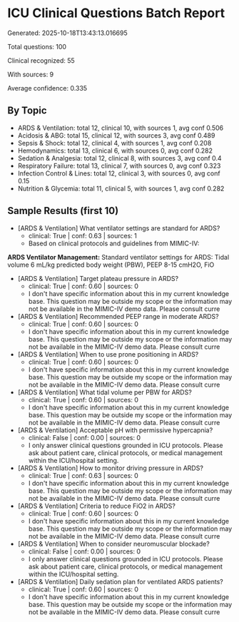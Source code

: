 # ICU Clinical Questions Batch Report

Generated: 2025-10-18T13:43:13.016695

Total questions: 100

Clinical recognized: 55

With sources: 9

Average confidence: 0.335


## By Topic

- ARDS & Ventilation: total 12, clinical 10, with sources 1, avg conf 0.506
- Acidosis & ABG: total 15, clinical 12, with sources 3, avg conf 0.489
- Sepsis & Shock: total 12, clinical 4, with sources 1, avg conf 0.208
- Hemodynamics: total 13, clinical 6, with sources 0, avg conf 0.282
- Sedation & Analgesia: total 12, clinical 8, with sources 3, avg conf 0.4
- Respiratory Failure: total 13, clinical 7, with sources 0, avg conf 0.323
- Infection Control & Lines: total 12, clinical 3, with sources 0, avg conf 0.15
- Nutrition & Glycemia: total 11, clinical 5, with sources 1, avg conf 0.282

## Sample Results (first 10)

- [ARDS & Ventilation] What ventilator settings are standard for ARDS?
  - clinical: True | conf: 0.63 | sources: 1
  - Based on clinical protocols and guidelines from MIMIC-IV:

**ARDS Ventilator Management:**
Standard ventilator settings for ARDS: Tidal volume 6 mL/kg predicted body weight (PBW), PEEP 8-15 cmH2O, FiO
- [ARDS & Ventilation] Target plateau pressure in ARDS?
  - clinical: True | conf: 0.60 | sources: 0
  - I don't have specific information about this in my current knowledge base. This question may be outside my scope or the information may not be available in the MIMIC-IV demo data. Please consult curre
- [ARDS & Ventilation] Recommended PEEP range in moderate ARDS?
  - clinical: True | conf: 0.60 | sources: 0
  - I don't have specific information about this in my current knowledge base. This question may be outside my scope or the information may not be available in the MIMIC-IV demo data. Please consult curre
- [ARDS & Ventilation] When to use prone positioning in ARDS?
  - clinical: True | conf: 0.60 | sources: 0
  - I don't have specific information about this in my current knowledge base. This question may be outside my scope or the information may not be available in the MIMIC-IV demo data. Please consult curre
- [ARDS & Ventilation] What tidal volume per PBW for ARDS?
  - clinical: True | conf: 0.60 | sources: 0
  - I don't have specific information about this in my current knowledge base. This question may be outside my scope or the information may not be available in the MIMIC-IV demo data. Please consult curre
- [ARDS & Ventilation] Acceptable pH with permissive hypercapnia?
  - clinical: False | conf: 0.00 | sources: 0
  - I only answer clinical questions grounded in ICU protocols. Please ask about patient care, clinical protocols, or medical management within the ICU/hospital setting.
- [ARDS & Ventilation] How to monitor driving pressure in ARDS?
  - clinical: True | conf: 0.63 | sources: 0
  - I don't have specific information about this in my current knowledge base. This question may be outside my scope or the information may not be available in the MIMIC-IV demo data. Please consult curre
- [ARDS & Ventilation] Criteria to reduce FiO2 in ARDS?
  - clinical: True | conf: 0.60 | sources: 0
  - I don't have specific information about this in my current knowledge base. This question may be outside my scope or the information may not be available in the MIMIC-IV demo data. Please consult curre
- [ARDS & Ventilation] When to consider neuromuscular blockade?
  - clinical: False | conf: 0.00 | sources: 0
  - I only answer clinical questions grounded in ICU protocols. Please ask about patient care, clinical protocols, or medical management within the ICU/hospital setting.
- [ARDS & Ventilation] Daily sedation plan for ventilated ARDS patients?
  - clinical: True | conf: 0.60 | sources: 0
  - I don't have specific information about this in my current knowledge base. This question may be outside my scope or the information may not be available in the MIMIC-IV demo data. Please consult curre